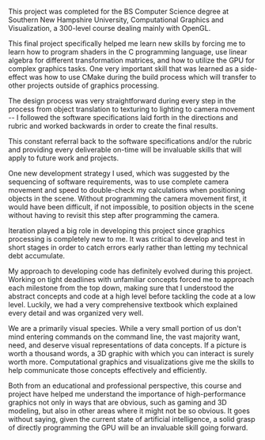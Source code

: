 This project was completed for the BS Computer Science degree at Southern New Hampshire University, Computational Graphics and Visualization, a 300-level course dealing mainly with OpenGL.

This final project specifically helped me learn new skills by forcing me to learn how to program shaders in the C programming language, use linear algebra for different transformation matrices, and how to utilize the GPU for complex graphics tasks. One very important skill that was learned as a side-effect was how to use CMake during the build process which will transfer to other projects outside of graphics processing.

The design process was very straightforward during every step in the process from object translation to texturing to lighting to camera movement -- I followed the software specifications laid forth in the directions and rubric and worked backwards in order to create the final results.

This constant referral back to the software specifications and/or the rubric and providing every deliverable on-time will be invaluable skills that will apply to future work and projects.

One new development strategy I used, which was suggested by the sequencing of software requirements, was to use complete camera movement and speed to double-check my calculations when positioning objects in the scene. Without programming the camera movement first, it would have been difficult, if not impossible, to position objects in the scene without having to revisit this step after programming the camera.

Iteration played a big role in developing this project since graphics processing is completely new to me. It was critical to develop and test in short stages in order to catch errors early rather than letting my technical debt accumulate.

My approach to developing code has definitely evolved during this project. Working on tight deadlines with unfamiliar concepts forced me to approach each milestone from the top down, making sure that I understood the abstract concepts and code at a high level before tackling the code at a low level. Luckily, we had a very comprehensive textbook which explained every detail and was organized very well.

We are a primarily visual species. While a very small portion of us don't mind entering commands on the command line, the vast majority want, need, and deserve visual representations of data concepts. If a picture is worth a thousand words, a 3D graphic with which you can interact is surely worth more. Computational graphics and visualizations give me the skills to help communicate those concepts effectively and efficiently.

Both from an educational and professional perspective, this course and project have helped me understand the importance of high-performance graphics not only in ways that are obvious, such as gaming and 3D modeling, but also in other areas where it might not be so obvious. It goes without saying, given the current state of artificial intelligence, a solid grasp of directly programming the GPU will be an invaluable skill going forward.
